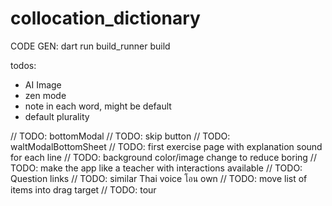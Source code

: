# collocation_dictionary

CODE GEN:
dart run build_runner build

todos:
- AI Image
- zen mode
- note in each word, might be default
- default plurality

// TODO: bottomModal
// TODO: skip button
// TODO: waltModalBottomSheet
// TODO: first exercise page with explanation sound for each line
// TODO: background color/image change to reduce boring
// TODO: make the app like a teacher with interactions available
// TODO: Question links
// TODO: similar Thai voice โอน own
// TODO: move list of items into drag target
// TODO: tour
